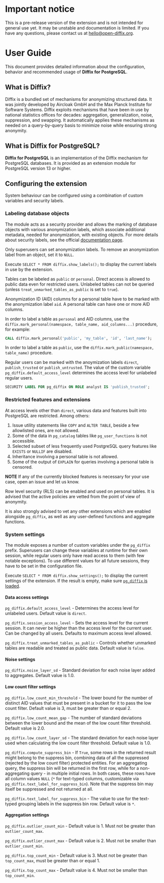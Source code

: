 # Important notice

This is a pre-release version of the extension and is not intended for general use yet.
It may be unstable and documentation is limited.
If you have any questions, please contact us at [hello@open-diffix.org](mailto:hello@open-diffix.org).

# User Guide

This document provides detailed information about the configuration, behavior and recommended usage
of __Diffix for PostgreSQL__.

## What is Diffix?

Diffix is a bundled set of mechanisms for anonymizing structured data. It was jointly developed by Aircloak GmbH and
the Max Planck Institute for Software Systems. Diffix exploits mechanisms that have been in use by national statistics
offices for decades: aggregation, generalization, noise, suppression, and swapping. It automatically applies these
mechanisms as needed on a query-by-query basis to minimize noise while ensuring strong anonymity.

## What is Diffix for PostgreSQL?

__Diffix for PostgreSQL__ is an implementation of the Diffix mechanism for PostgreSQL databases.
It is provided as an extension module for PostgreSQL version 13 or higher.

## Configuring the extension

System behaviour can be configured using a combination of custom variables and security labels.

### Labeling database objects

The module acts as a security provider and allows the marking of database objects with various anonymization labels,
which associate additional metadata, needed for anonymization, with existing objects. For more details about security
labels, see the official [documentation page](https://www.postgresql.org/docs/current/sql-security-label.html).

Only superusers can set anonymization labels.
To remove an anonymization label from an object, set it to `NULL`.

Execute `SELECT * FROM diffix.show_labels();` to display the current labels in use by the extension.

Tables can be labeled as `public` or `personal`. Direct access is allowed to public data even for restricted users.
Unlabeled tables can not be queried (unless `treat_unmarked_tables_as_public` is set to `true`).

Anonymization ID (AID) columns for a personal table have to be marked with the anonymization label `aid`.
A personal table can have one or more AID columns.

In order to label a table as `personal` and AID columns, use the
`diffix.mark_personal(namespace, table_name, aid_columns...)` procedure, for example:

```SQL
CALL diffix.mark_personal('public', 'my_table', 'id', 'last_name');
```

In order to label a table as `public`, use the `diffix.mark_public(namespace, table_name)` procedure.

Regular users can be marked with the anoymization labels `direct`, `publish_trusted` or `publish_untrusted`.
The value of the custom variable `pg_diffix.default_access_level` determines the access level for unlabeled regular users.

```SQL
SECURITY LABEL FOR pg_diffix ON ROLE analyst IS 'publish_trusted';
```

### Restricted features and extensions

At access levels other than `direct`, various data and features built into PostgreSQL are restricted. Among others:

1. Issue utility statements like `COPY` and `ALTER TABLE`, beside a few allowlisted ones, are not allowed.
2. Some of the data in `pg_catalog` tables like `pg_user_functions` is not accessible.
3. Selected subset of less frequently used PostgreSQL query features like `EXISTS` or `NULLIF` are disabled.
4. Inheritance involving a personal table is not allowed.
5. Some of the output of `EXPLAIN` for queries involving a personal table is censored.

**NOTE** If any of the currently blocked features is necessary for your use case, open an issue and let us know.

Row level security (RLS) can be enabled and used on personal tables.
It is advised that the active policies are vetted from the point of view of anonymity.

It is also strongly advised to vet any other extensions which are enabled alongside `pg_diffix`,
as well as any user-defined functions and aggregate functions.

### System settings

The module exposes a number of custom variables under the `pg_diffix` prefix.
Superusers can change these variables at runtime for their own session,
while regular users only have read access to them (with few notable exceptions).
To use different values for all future sessions, they have to be set in the configuration file.

Execute `SELECT * FROM diffix.show_settings();` to display the current settings of the extension.
If the result is empty, make sure [`pg_diffix` is loaded](#using-the-extension).

#### Data access settings

`pg_diffix.default_access_level` - Determines the access level for unlabeled users. Default value is `direct`.

`pg_diffix.session_access_level` - Sets the access level for the current session. It can never be higher than the access
level for the current user. Can be changed by all users. Defaults to maximum access level allowed.

`pg_diffix.treat_unmarked_tables_as_public` - Controls whether unmarked tables are readable and treated as public data.
Default value is `false`.

#### Noise settings

`pg_diffix.noise_layer_sd` - Standard deviation for each noise layer added to aggregates. Default value is 1.0.

#### Low count filter settings

`pg_diffix.low_count_min_threshold` - The lower bound for the number of distinct AID values that must be present in a
bucket for it to pass the low count filter. Default value is 3, must be greater than or equal 2.

`pg_diffix.low_count_mean_gap` - The number of standard deviations between the lower bound and the mean of the
low count filter threshold. Default value is 2.0.

`pg_diffix.low_count_layer_sd` - The standard deviation for each noise layer used when calculating the low count filter
threshold. Default value is 1.0.

`pg_diffix.compute_suppress_bin` - If `True`, some rows in the returned result might belong to the suppress bin,
combining data of all the suppressed (rejected by the low count filter) protected entities. For an aggregating query,
the suppress bin will be returned in the first row, while for a non-aggregating query - in multiple initial rows. In
both cases, these rows have all column values `NULL` (`*` for text-typed columns, customizable via
`pg_diffix.text_label_for_suppress_bin`). Note that the suppress bin may itself be suppressed and not returned at all.

`pg_diffix.text_label_for_suppress_bin` - The value to use for the text-typed grouping labels in the suppress bin row.
Default value is `*`.

#### Aggregation settings

`pg_diffix.outlier_count_min` - Default value is 1. Must not be greater than `outlier_count_max`.

`pg_diffix.outlier_count_max` - Default value is 2. Must not be smaller than `outlier_count_min`.

`pg_diffix.top_count_min` - Default value is 3. Must not be greater than `top_count_max`, must be greater than or equal 1.

`pg_diffix.top_count_max` - Default value is 4. Must not be smaller than `top_count_min`.
